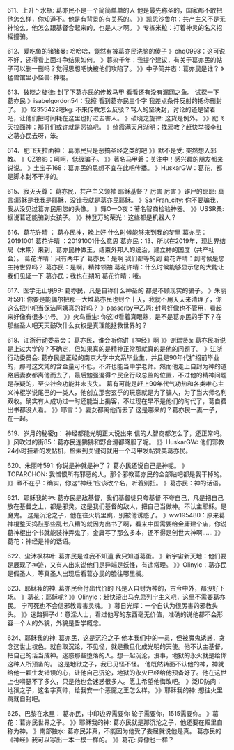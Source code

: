 611、上升丶水瓶:   葛亦民不是一个简简单单的人
 他是最先称圣的，国家都不敢把他怎么样，你知道不。他是有背景的有关系的。
 》》凯恩沙鲁尔：共产主义不是无神论么，他怎么跟基督合起来的，也是人才啊。
 》专拣米粒：打着神灵的名义招摇撞骗。

612、爱吃鱼的猪猪曼:   哈哈哈，竟然有被葛亦民洗脑的傻子
 》chq0998：这可说不好，还得看上面斗争结果如何。
 》暮染千年：我提个建议，有关于葛亦民的帖子可以删一删吗？觉得思想吧快被他们攻陷了。
 》》中子简并态：葛亦民是谁？
 》猛兽馆里小怪兽: 神棍。

613、破晓之旋律:   封了下葛亦民的传教马甲
 看看还有没有漏网之鱼。
 试探一下
 葛亦民
 》isabelgordon54：我擦 看到葛亦民三个字 我差点条件反射的把你删封了。
 》》12355422嗯kg: 不来传教怎么反驳？骂人的坚决封，讨论的还是留着吧，让他们把时间耗在这里也好过去害人。
 》破晓之旋律: 这货是例外。
 》》肥飞天拉面神：那哥们或许就是恶搞吧。
 》绮霞满天月渐明：找邪教？赶快举报李红之葛亦民去呀，笨。

614、肥飞天拉面神： 葛亦民只是恶搞圣经之类的吧
 》》默不是受: 突然想入邪教。
 》CZ狼影：呵呵，低级骗子。
 》》著名马甲磐：关注中！感兴趣的朋友都来说说。
 》土宝子168：葛亦民的思想不宜在此吧传播。
 》HuskarGW：葛花，都是脚本封不干净的。

615、寂灭天尊： 葛亦民，共产主义领袖 耶稣基督？ 厉害 厉害
 》诈尸的耶耶: 真言:耶稣是我我是耶稣，没错我就是葛亦民耶稣。
 》SanFran_city: 你不要骗我，我从没见过葛亦民用您的头像。
 》舞O一O夜：著名智商检验神器。
 》》USSR桑: 据说葛还能骗到女孩子。
 》》林登万的荣光：这些都是机器人？

616、葛花许晴 ： 葛亦民神，晚上好
 什么时候能够来到我的梦里
 葛亦民：20191001
葛花许晴 ：20191001什么意思
 葛亦民：13、所以在2019年，现世界结局（末期）来到，葛亦民神做王，结束外邦人的统治，建立神的国度（共产社会）。
 葛花许晴：只有两年了
 葛亦民：是啊
 我们都等的到
 葛花许晴：到时候是您主持世界吗？
 葛亦民：是啊，精神领袖
 葛花许晴：什么时候能够显示您的大能让我们见证一下
 葛亦民：我也在期盼
 葛花许晴：哦。

617、医学无止境99:  葛亦民，凡是自称什么神圣的
 都是不顾现实的骗子。
 》朱丽叶591: 你要是能偶尔把那一大堆葛亦民也封个十天，我就不用天天来清理了，你这么把小吧当保洁阿姨真的好吗？
 》passerby甲乙丙: 封号好像也不管用，看起来好像有很多小号。
 》》火鸟重生: 你这id看着真眼熟，是不是葛亦民的手下？在那些圣人吧天天鼓吹什么女权是真理能拯救世界的？

618、江浙行动委员会： 葛亦民，谁会听你讲《神经》啊
 》》谢瑞贤a: 葛亦民听说是上过大学的？不确定，但如果真的是精神正常那就真的是他的问题了。
 》江浙行动委员会: 葛亦民是正经的南京大学中文系毕业生，并且是90年代扩招前毕业的，那时这文凭的含金量可不低，不济也能当中学老师。然而他走上自封为神的道路后妻女都离他而去了，最后勉强混得个民企行政总监的位置，不过他的精神问题是存疑的，至少社会功能并未丧失。
 葛有可能是赶上90年代气功热和各类唯心主义神棍学说尾巴的一类人，他创立那套玄乎的玩意就是为了骗人，为了当大师名利双收。确实有人成功过一时还能当上掮客，不过现在早不是他们的时代了，葛自费出书都没人看。
》》耶雪：》妻女都离他而去了
 这是哪来的？葛亦民一妻一子，在一起。

619、岁月的秘密g：  神经都能光明正大说出来
 信的人智商都怎么了，还正常吗。
 》风吹过的街85：葛亦民连狒狒和野合滑都降服了呢。
 》》HuskarGW: 他们邪教24小时挂着的发帖机，检索到关键词就用一个马甲发帖赞美葛亦民。

620、朱丽叶591:   你说是神就是神了？
 葛亦民还说自己是神呢。
 》TOPARCHON: 我憎恨所有邪恶的人，那个邪教葛亦民的全部贴吧都是我干掉的。
 》》煮不在乎：确实，你这“神经”应该改个名，听着别扭。
 》葛亦民：神的话语。

621、耶稣我的神:   葛亦民是敌基督，我们基督徒只夸基督
 不夸自己，凡是把自己放在基督之上，都是邪灵。这是我们基督的敌人，把自己当做神。不认主耶稣。是魔鬼。
 这是沉沦之子，他在往火坑里跳，别被他诱惑了。
 》ww195480：原来葛神棍整天捣鼓那些乱七八糟的就因为出书了啊，看来中国需要给金庸建个庙，你说葛神棍出个书就能装神弄鬼了，金庸写了那么多本，还不得是创世大神啊……
》》葛花：神经是神的话语。

622、尘沐枫林叶:    葛亦民是谁我不知道
 我只知道葛蛋。
 》新宇宙新天地：他们要是展现了神迹，又有人出来说他们是异端是妖怪，有违常理。
 》》Olinyic：葛亦民是假圣人，等真圣人出现后看葛亦民的脸往哪里搁。

623、耶稣我的神:   葛亦民会付出代价的
 凡是人自封为神的，古今中外，都没好下场。
 》葛花：耶稣呢?
》》Olinyic：赶快滚出马克思列宁主义吧，这里不需要葛亦民。
 宁可死也不会信邪教毒害灵魂。
 》暮日光辉：一个自认为很厉害的邪教头头。
 》》迷路狮子d：意淫人士，看过他写的东西毫无价值，准确的说他都不会形容一个人的外貌，外貌是哲学概念。

624、耶稣我的神:   葛亦民，这是沉沦之子
 他本我们中的一员，但被魔鬼诱惑，贪念这世上权色。就自取沉论，不见怪，就是撒旦化成光明的天使。他不认主基督，把自己的话当成神。迷惑那些堕落的人。想一起沉沦，没事，地狱的永火就是给你这种人所预备的。
 这是地狱之子，我已见怪不怪。
 他既然转面不认他的神，神就给他一颗生发错误的心，让他自己沉沦，地狱的永火已经给他预备好了。他在这世上也嘚瑟不了多久，只是他也会迷惑很多人。愿主希望他悔改吧。
 》泛ID防肉：地狱之子，这名字真帅，给我安一个恶魔之王怎么样。
 》》耶稣我的神: 想往火里跳就自封吧。

625、巴黎在水里：  葛亦民，中印边界需要你
 轮子需要你，1515需要你。
 》葛花：葛亦民世界之子。
 》》耶稣我的神: 葛亦民就是那沉沦之子，他还要在殿里自称为神。
 》南部独水: 葛亦民非真，不能因为他受了委屈就说他是真。
 葛亦民的《神经》我可以写出一本一模一样的。
 》》葛花: 异像也一样？